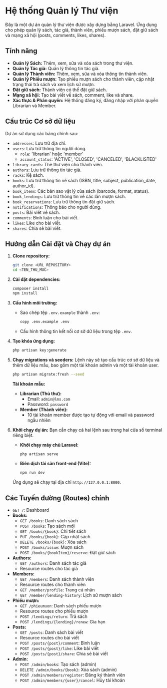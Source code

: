 # Hệ thống Quản lý Thư viện

Đây là một dự án quản lý thư viện được xây dựng bằng Laravel. Ứng dụng cho phép quản lý sách, tác giả, thành viên, phiếu mượn sách, đặt giữ sách và mạng xã hội (posts, comments, likes, shares).

## Tính năng

-   **Quản lý Sách:** Thêm, xem, sửa và xóa sách trong thư viện.
-   **Quản lý Tác giả:** Quản lý thông tin tác giả.
-   **Quản lý Thành viên:** Thêm, xem, sửa và xóa thông tin thành viên.
-   **Quản lý Phiếu mượn:** Tạo phiếu mượn sách cho thành viên, cập nhật trạng thái trả sách và xem lịch sử mượn.
-   **Đặt giữ sách:** Thành viên có thể đặt giữ sách.
-   **Mạng xã hội:** Tạo bài viết về sách, comment, like và share.
-   **Xác thực & Phân quyền:** Hệ thống đăng ký, đăng nhập với phân quyền Librarian và Member.

## Cấu trúc Cơ sở dữ liệu

Dự án sử dụng các bảng chính sau:

-   `addresses`: Lưu trữ địa chỉ.
-   `users`: Lưu trữ thông tin người dùng.
    -   `role`: 'librarian' hoặc 'member'
    -   `account_status`: 'ACTIVE', 'CLOSED', 'CANCELED', 'BLACKLISTED'
-   `library_cards`: Thẻ thư viện cho thành viên.
-   `authors`: Lưu trữ thông tin tác giả.
-   `racks`: Kệ sách.
-   `books`: Lưu trữ thông tin về sách (ISBN, title, subject, publication_date, author_id).
-   `book_items`: Các bản sao vật lý của sách (barcode, format, status).
-   `book_lendings`: Lưu trữ thông tin về các lần mượn sách.
-   `book_reservations`: Lưu trữ thông tin đặt giữ sách.
-   `notifications`: Thông báo cho người dùng.
-   `posts`: Bài viết về sách.
-   `comments`: Bình luận cho bài viết.
-   `likes`: Like cho bài viết.
-   `shares`: Chia sẻ bài viết.

## Hướng dẫn Cài đặt và Chạy dự án

1.  **Clone repository:**

    ```bash
    git clone <URL_REPOSITORY>
    cd <TEN_THU_MUC>
    ```

2.  **Cài đặt dependencies:**

    ```bash
    composer install
    npm install
    ```

3.  **Cấu hình môi trường:**

    -   Sao chép tệp `.env.example` thành `.env`:
        ```bash
        copy .env.example .env
        ```
    -   Cấu hình thông tin kết nối cơ sở dữ liệu trong tệp `.env`.

4.  **Tạo khóa ứng dụng:**

    ```bash
    php artisan key:generate
    ```

5.  **Chạy migrations và seeders:**
    Lệnh này sẽ tạo cấu trúc cơ sở dữ liệu và thêm dữ liệu mẫu, bao gồm một tài khoản admin và một tài khoản user.

    ```bash
    php artisan migrate:fresh --seed
    ```

    **Tài khoản mẫu:**

    -   **Librarian (Thủ thư):**
        -   Email: `admin@lms.com`
        -   Password: `password`
    -   **Member (Thành viên):**
        -   10 tài khoản member được tạo tự động với email và password ngẫu nhiên

6.  **Khởi chạy dự án:**
    Bạn cần chạy cả hai lệnh sau trong hai cửa sổ terminal riêng biệt.

    -   **Khởi chạy máy chủ Laravel:**
        ```bash
        php artisan serve
        ```
    -   **Biên dịch tài sản front-end (Vite):**
        ```bash
        npm run dev
        ```

    Ứng dụng sẽ chạy tại địa chỉ `http://127.0.0.1:8000`.

## Các Tuyến đường (Routes) chính

-   `GET /`: Dashboard
-   **Books:**
    -   `GET /books`: Danh sách sách
    -   `POST /books`: Tạo sách mới
    -   `GET /books/{book}`: Chi tiết sách
    -   `PUT /books/{book}`: Cập nhật sách
    -   `DELETE /books/{book}`: Xóa sách
    -   `POST /books/issue`: Mượn sách
    -   `POST /books/{bookItem}/reserve`: Đặt giữ sách
-   **Authors:**
    -   `GET /authors`: Danh sách tác giả
    -   Resource routes cho tác giả
-   **Members:**
    -   `GET /members`: Danh sách thành viên
    -   Resource routes cho thành viên
    -   `GET /member/profile`: Trang cá nhân
    -   `GET /member/lending-history`: Lịch sử mượn sách
-   **Phiếu mượn:**
    -   `GET /phieumuon`: Danh sách phiếu mượn
    -   Resource routes cho phiếu mượn
    -   `POST /lendings/return`: Trả sách
    -   `POST /lendings/{lending}/renew`: Gia hạn
-   **Posts:**
    -   `GET /posts`: Danh sách bài viết
    -   Resource routes cho bài viết
    -   `POST /posts/{post}/comment`: Bình luận
    -   `POST /posts/{post}/like`: Like bài viết
    -   `POST /posts/{post}/share`: Chia sẻ bài viết
-   **Admin:**
    -   `POST /admin/books`: Tạo sách (admin)
    -   `DELETE /admin/books/{book}`: Xóa sách (admin)
    -   `POST /admin/members/register`: Đăng ký thành viên
    -   `POST /admin/members/{user}/cancel`: Hủy tài khoản
